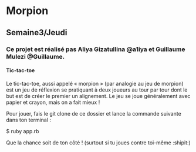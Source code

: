 # Morpion
## Semaine3/Jeudi

### Ce projet est réalisé pas Aliya Gizatullina @a1iya et Guillaume Mulezi @Guillaume.

#### Tic-tac-toe

Le tic-tac-toe, aussi appelé « morpion » (par analogie au jeu de morpion) est un jeu de réflexion se pratiquant à deux joueurs au tour par tour dont le but est de créer le premier un alignement. Le jeu se joue généralement avec papier et crayon, mais on a fait mieux !

Pour jouer, fais le git clone de ce dossier et lance la commande suivante dans ton terminal : 

$ ruby app.rb

Que la chance soit de ton côté ! (surtout si tu joues contre toi-même :shipit:)
